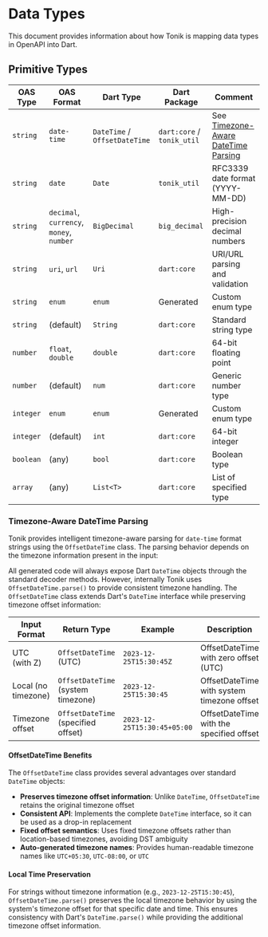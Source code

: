 # Data Types

This document provides information about how Tonik is mapping data types in OpenAPI into Dart.


## Primitive Types

| OAS Type | OAS Format | Dart Type | Dart Package | Comment |
|----------|------------|-----------|--------------|---------|
| `string` | `date-time` | `DateTime` / `OffsetDateTime` | `dart:core` / `tonik_util` | See [Timezone-Aware DateTime Parsing](#timezone-aware-datetime-parsing) |
| `string` | `date` | `Date` | `tonik_util` | RFC3339 date format (YYYY-MM-DD) |
| `string` | `decimal`, `currency`, `money`, `number` | `BigDecimal` | `big_decimal` | High-precision decimal numbers |
| `string` | `uri`, `url` | `Uri` | `dart:core` | URI/URL parsing and validation |
| `string` | `enum` | `enum` | Generated | Custom enum type |
| `string` | (default) | `String` | `dart:core` | Standard string type |
| `number` | `float`, `double` | `double` | `dart:core` | 64-bit floating point |
| `number` | (default) | `num` | `dart:core` | Generic number type |
| `integer` | `enum` | `enum` | Generated | Custom enum type |
| `integer` | (default) | `int` | `dart:core` | 64-bit integer |
| `boolean` | (any) | `bool` | `dart:core` | Boolean type |
| `array` | (any) | `List<T>` | `dart:core` | List of specified type |

### Timezone-Aware DateTime Parsing

Tonik provides intelligent timezone-aware parsing for `date-time` format strings using the `OffsetDateTime` class. The parsing behavior depends on the timezone information present in the input:

All generated code will always expose Dart `DateTime` objects through the standard decoder methods. However, internally Tonik uses `OffsetDateTime.parse()` to provide consistent timezone handling. The `OffsetDateTime` class extends Dart's `DateTime` interface while preserving timezone offset information:

| Input Format | Return Type | Example | Description |
|--------------|-------------|---------|-------------|
| UTC (with Z) | `OffsetDateTime` (UTC) | `2023-12-25T15:30:45Z` | OffsetDateTime with zero offset (UTC) |
| Local (no timezone) | `OffsetDateTime` (system timezone) | `2023-12-25T15:30:45` | OffsetDateTime with system timezone offset |
| Timezone offset | `OffsetDateTime` (specified offset) | `2023-12-25T15:30:45+05:00` | OffsetDateTime with the specified offset |

#### OffsetDateTime Benefits

The `OffsetDateTime` class provides several advantages over standard `DateTime` objects:

- **Preserves timezone offset information**: Unlike `DateTime`, `OffsetDateTime` retains the original timezone offset
- **Consistent API**: Implements the complete `DateTime` interface, so it can be used as a drop-in replacement
- **Fixed offset semantics**: Uses fixed timezone offsets rather than location-based timezones, avoiding DST ambiguity
- **Auto-generated timezone names**: Provides human-readable timezone names like `UTC+05:30`, `UTC-08:00`, or `UTC`

#### Local Time Preservation

For strings without timezone information (e.g., `2023-12-25T15:30:45`), `OffsetDateTime.parse()` preserves the local timezone behavior by using the system's timezone offset for that specific date and time. This ensures consistency with Dart's `DateTime.parse()` while providing the additional timezone offset information.
